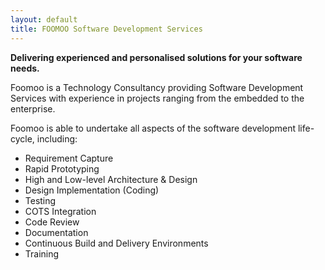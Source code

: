 ```yaml
---
layout: default
title: FOOMOO Software Development Services
---
```


**Delivering experienced and personalised solutions for your software needs.**

Foomoo is a Technology Consultancy providing Software Development Services with experience in projects ranging from the embedded to the enterprise.

Foomoo is able to undertake all aspects of the software development life-cycle, including:
<ul>
<li>Requirement Capture</li>
<li>Rapid Prototyping</li>
<li>High and Low-level Architecture &amp; Design</li>
<li>Design Implementation (Coding)</li>
<li>Testing</li>
<li>COTS Integration</li>
<li>Code Review</li>
<li>Documentation</li>
<li>Continuous Build and Delivery Environments</li>
<li>Training</li>
</ul>
